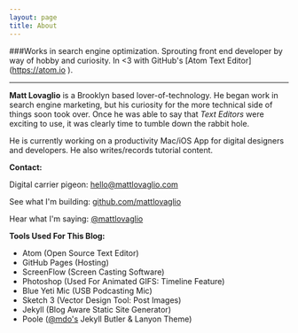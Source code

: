 ```yaml
---
layout: page
title: About
---
```

###Works in search engine optimization. Sprouting front end developer by way of hobby and curiosity. In <span class="heart"><3</span> with GitHub's [Atom Text Editor] (https://atom.io ).

---

**Matt Lovaglio** is a Brooklyn based lover-of-technology. He began work in search engine marketing, but his curiosity for the more technical side of things soon took over. Once he was able to say that *Text Editors* were exciting to use, it was clearly time to tumble down the rabbit hole.

He is currently working on a productivity Mac/iOS App for digital designers and developers. He also writes/records tutorial content.

**Contact:**

Digital carrier pigeon: <a href="mailto:hello@mattlovaglio.com">hello@mattlovaglio.com</a>

See what I'm building: [github.com/mattlovaglio](https://github.com/mattlovaglio)

Hear what I'm saying: [@mattlovaglio](https://twitter.com/mattlovaglio)

**Tools Used For This Blog:**

* Atom (Open Source Text Editor)
* GitHub Pages (Hosting)
* ScreenFlow (Screen Casting Software)
* Photoshop (Used For Animated GIFS: Timeline Feature)
* Blue Yeti Mic (USB Podcasting Mic)
* Sketch 3 (Vector Design Tool: Post Images)
* Jekyll (Blog Aware Static Site Generator)
* Poole ([@mdo's](https://twitter.com/mdo) Jekyll Butler & Lanyon Theme)
